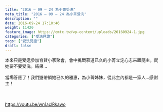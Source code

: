 ```yaml
---
title: "2016 – 09 – 24 為小菁受洗"
meta_title: "2016 – 09 – 24 為小菁受洗"
description: ""
date: 2016-09-24 17:10:46
weight: 11420
feature_image: https://cmtc.tw/wp-content/uploads/20160924-1.jpg
categories: ["受洗見證"]
tags: ["受洗見證"]
draft: false
---
```


本來只是受邀參加育賢小家聚會，會中挑戰慕道已久的小菁立定心志來跟隨主，問她要不要受洗。結果…<br />
<br />
當場答應了！我們邀帶領她已久的雅惠，為小菁姊妹，從此主內都是一家人…感謝主！<br />
<br />
&nbsp;<br />
<br />
https://youtu.be/wn1aclRkawo<br />
<br />
&nbsp;
        